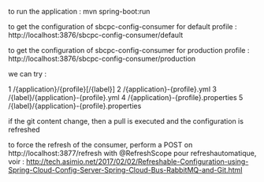 
to run the application : 
    mvn spring-boot:run

to get the configuration of sbcpc-config-consumer for default profile :
    http://localhost:3876/sbcpc-config-consumer/default
    
    
to get the configuration of sbcpc-config-consumer for production profile :
    http://localhost:3876/sbcpc-config-consumer/production
    
we can try :

1 /{application}/{profile}[/{label}]
2 /{application}-{profile}.yml
3 /{label}/{application}-{profile}.yml
4 /{application}-{profile}.properties
5 /{label}/{application}-{profile}.properties
    
    
if the git content change, then a pull is executed and the configuration is refreshed




to force the refresh of the consumer,
perform a POST on http://localhost:3877/refresh
with @RefreshScope
pour refreshautomatique, voir : http://tech.asimio.net/2017/02/02/Refreshable-Configuration-using-Spring-Cloud-Config-Server-Spring-Cloud-Bus-RabbitMQ-and-Git.html